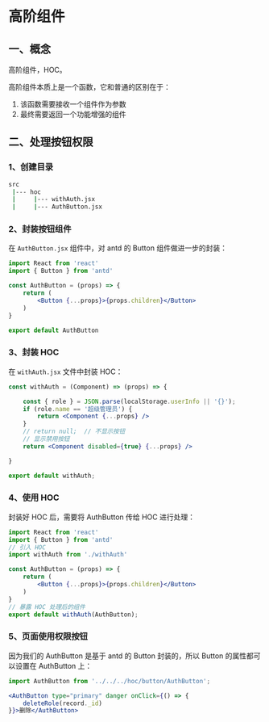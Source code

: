 # 高阶组件

## 一、概念

高阶组件，HOC。

高阶组件本质上是一个函数，它和普通的区别在于：

1. 该函数需要接收一个组件作为参数
2. 最终需要返回一个功能增强的组件

## 二、处理按钮权限

### 1、创建目录

```bash
src
 |--- hoc
 |     |--- withAuth.jsx
 |     |--- AuthButton.jsx
```

### 2、封装按钮组件

在 `AuthButton.jsx` 组件中，对 antd 的 Button 组件做进一步的封装：

```jsx
import React from 'react'
import { Button } from 'antd'

const AuthButton = (props) => {
    return (
        <Button {...props}>{props.children}</Button>
    )
}

export default AuthButton
```

### 3、封装 HOC

在 `withAuth.jsx` 文件中封装 HOC：

```jsx
const withAuth = (Component) => (props) => {

    const { role } = JSON.parse(localStorage.userInfo || '{}');
    if (role.name == '超级管理员') {
        return <Component {...props} />
    }
    // return null;  // 不显示按钮
    // 显示禁用按钮
    return <Component disabled={true} {...props} />

}

export default withAuth;
```

### 4、使用 HOC

封装好 HOC 后，需要将 AuthButton 传给 HOC 进行处理：

```jsx
import React from 'react'
import { Button } from 'antd'
// 引入 HOC
import withAuth from './withAuth'

const AuthButton = (props) => {
    return (
        <Button {...props}>{props.children}</Button>
    )
}
// 暴露 HOC 处理后的组件
export default withAuth(AuthButton);
```

### 5、页面使用权限按钮

因为我们的 AuthButton 是基于 antd 的 Button 封装的，所以 Button 的属性都可以设置在 AuthButton 上：

```jsx
import AuthButton from '../../../hoc/button/AuthButton';

<AuthButton type="primary" danger onClick={() => {
	deleteRole(record._id)
}}>删除</AuthButton>
```



